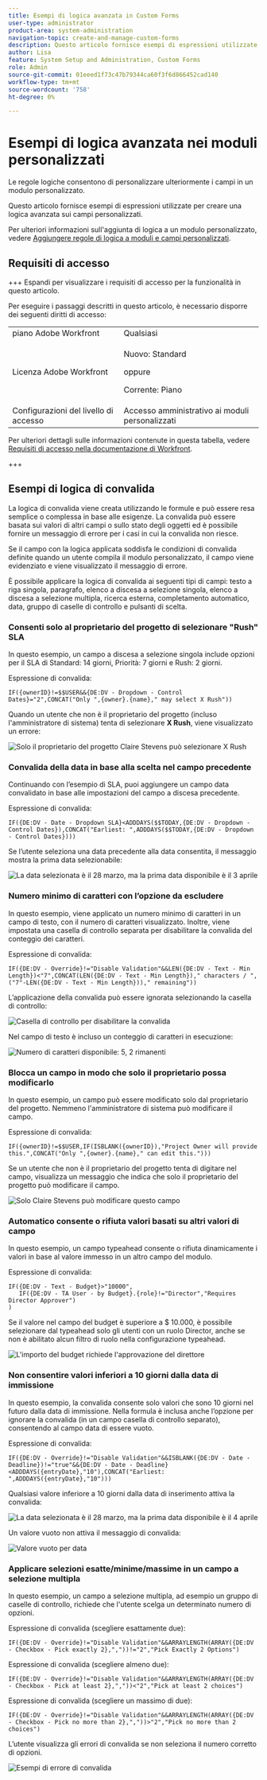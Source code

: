 ```yaml
---
title: Esempi di logica avanzata in Custom Forms
user-type: administrator
product-area: system-administration
navigation-topic: create-and-manage-custom-forms
description: Questo articolo fornisce esempi di espressioni utilizzate per creare una logica avanzata sui campi personalizzati.
author: Lisa
feature: System Setup and Administration, Custom Forms
role: Admin
source-git-commit: 01eeed1f73c47b79344ca60f3f6d866452cad140
workflow-type: tm+mt
source-wordcount: '758'
ht-degree: 0%

---
```


# Esempi di logica avanzata nei moduli personalizzati

Le regole logiche consentono di personalizzare ulteriormente i campi in un modulo personalizzato.

Questo articolo fornisce esempi di espressioni utilizzate per creare una logica avanzata sui campi personalizzati.

Per ulteriori informazioni sull&#39;aggiunta di logica a un modulo personalizzato, vedere [Aggiungere regole di logica a moduli e campi personalizzati](/help/quicksilver/administration-and-setup/customize-workfront/create-manage-custom-forms/form-designer/design-a-form/display-skip-logic-form-designer.md).

## Requisiti di accesso

+++ Espandi per visualizzare i requisiti di accesso per la funzionalità in questo articolo.

Per eseguire i passaggi descritti in questo articolo, è necessario disporre dei seguenti diritti di accesso:

<table style="table-layout:auto"> 
 <col> 
 <col> 
 <tbody> 
  <tr data-mc-conditions=""> 
   <td role="rowheader">piano Adobe Workfront </td> 
   <td>Qualsiasi</td> 
  </tr> 
  <tr> 
   <td role="rowheader">Licenza Adobe Workfront</td> 
   <td>
   <p>Nuovo: Standard</p>
   <p>oppure</p>
   <p>Corrente: Piano</p></td> 
  </tr> 
  <tr data-mc-conditions=""> 
   <td role="rowheader">Configurazioni del livello di accesso</td> 
   <td>Accesso amministrativo ai moduli personalizzati </td> 
  </tr>  
 </tbody> 
</table>

Per ulteriori dettagli sulle informazioni contenute in questa tabella, vedere [Requisiti di accesso nella documentazione di Workfront](/help/quicksilver/administration-and-setup/add-users/access-levels-and-object-permissions/access-level-requirements-in-documentation.md).

+++

## Esempi di logica di convalida

La logica di convalida viene creata utilizzando le formule e può essere resa semplice o complessa in base alle esigenze. La convalida può essere basata sui valori di altri campi o sullo stato degli oggetti ed è possibile fornire un messaggio di errore per i casi in cui la convalida non riesce.

Se il campo con la logica applicata soddisfa le condizioni di convalida definite quando un utente compila il modulo personalizzato, il campo viene evidenziato e viene visualizzato il messaggio di errore.

È possibile applicare la logica di convalida ai seguenti tipi di campi: testo a riga singola, paragrafo, elenco a discesa a selezione singola, elenco a discesa a selezione multipla, ricerca esterna, completamento automatico, data, gruppo di caselle di controllo e pulsanti di scelta.

### Consenti solo al proprietario del progetto di selezionare &quot;Rush&quot; SLA

In questo esempio, un campo a discesa a selezione singola include opzioni per il SLA di Standard: 14 giorni, Priorità: 7 giorni e Rush: 2 giorni.

Espressione di convalida:

```
IF({ownerID}!=$$USER&&{DE:DV - Dropdown - Control Dates}="2",CONCAT("Only ",{owner}.{name}," may select X Rush"))
```

Quando un utente che non è il proprietario del progetto (incluso l&#39;amministratore di sistema) tenta di selezionare **X Rush**, viene visualizzato un errore:

![Solo il proprietario del progetto Claire Stevens può selezionare X Rush](assets/sla-xrush.png)

### Convalida della data in base alla scelta nel campo precedente

Continuando con l’esempio di SLA, puoi aggiungere un campo data convalidato in base alle impostazioni del campo a discesa precedente.

Espressione di convalida:

```
IF({DE:DV - Date - Dropdown SLA}<ADDDAYS($$TODAY,{DE:DV - Dropdown - Control Dates}),CONCAT("Earliest: ",ADDDAYS($$TODAY,{DE:DV - Dropdown - Control Dates})))
```

Se l’utente seleziona una data precedente alla data consentita, il messaggio mostra la prima data selezionabile:

![La data selezionata è il 28 marzo, ma la prima data disponibile è il 3 aprile](assets/date-validation-based-on-previous-choice.png)

### Numero minimo di caratteri con l’opzione da escludere

In questo esempio, viene applicato un numero minimo di caratteri in un campo di testo, con il numero di caratteri visualizzato. Inoltre, viene impostata una casella di controllo separata per disabilitare la convalida del conteggio dei caratteri.

Espressione di convalida:

```
IF({DE:DV - Override}!="Disable Validation"&&LEN({DE:DV - Text - Min Length})<"7",CONCAT(LEN({DE:DV - Text - Min Length})," characters / ",("7"-LEN({DE:DV - Text - Min Length}))," remaining"))
```

L’applicazione della convalida può essere ignorata selezionando la casella di controllo:

![Casella di controllo per disabilitare la convalida](assets/disable-validation-checkbox.png)

Nel campo di testo è incluso un conteggio di caratteri in esecuzione:

![Numero di caratteri disponibile: 5, 2 rimanenti](assets/running-character-count.png)

### Blocca un campo in modo che solo il proprietario possa modificarlo

In questo esempio, un campo può essere modificato solo dal proprietario del progetto. Nemmeno l&#39;amministratore di sistema può modificare il campo.

Espressione di convalida:

```
IF({ownerID}!=$$USER,IF(ISBLANK({ownerID}),"Project Owner will provide this.",CONCAT("Only ",{owner}.{name}," can edit this.")))
```

Se un utente che non è il proprietario del progetto tenta di digitare nel campo, visualizza un messaggio che indica che solo il proprietario del progetto può modificare il campo.

![Solo Claire Stevens può modificare questo campo](assets/only-project-owner-can-edit.png)

### Automatico consente o rifiuta valori basati su altri valori di campo

In questo esempio, un campo typeahead consente o rifiuta dinamicamente i valori in base al valore immesso in un altro campo del modulo.

Espressione di convalida:

```
IF({DE:DV - Text - Budget}>"10000",
   IF({DE:DV - TA User - by Budget}.{role}!="Director","Requires Director Approver")
)
```

Se il valore nel campo del budget è superiore a $ 10.000, è possibile selezionare dal typeahead solo gli utenti con un ruolo Director, anche se non è abilitato alcun filtro di ruolo nella configurazione typeahead.

![L&#39;importo del budget richiede l&#39;approvazione del direttore](assets/budget-director.png)

### Non consentire valori inferiori a 10 giorni dalla data di immissione

In questo esempio, la convalida consente solo valori che sono 10 giorni nel futuro dalla data di immissione. Nella formula è inclusa anche l’opzione per ignorare la convalida (in un campo casella di controllo separato), consentendo al campo data di essere vuoto.

Espressione di convalida:

```
IF({DE:DV - Override}!="Disable Validation"&&ISBLANK({DE:DV - Date - Deadline})!="true"&&{DE:DV - Date - Deadline}<ADDDAYS({entryDate},"10"),CONCAT("Earliest: ",ADDDAYS({entryDate},"10")))
```

Qualsiasi valore inferiore a 10 giorni dalla data di inserimento attiva la convalida:

![La data selezionata è il 28 marzo, ma la prima data disponibile è il 4 aprile](assets/earliest-deadline-date.png)

Un valore vuoto non attiva il messaggio di convalida:

![Valore vuoto per data](assets/blank-date-allowed.png)

### Applicare selezioni esatte/minime/massime in un campo a selezione multipla

In questo esempio, un campo a selezione multipla, ad esempio un gruppo di caselle di controllo, richiede che l&#39;utente scelga un determinato numero di opzioni.

Espressione di convalida (scegliere esattamente due):

```
IF({DE:DV - Override}!="Disable Validation"&&ARRAYLENGTH(ARRAY({DE:DV - Checkbox - Pick exactly 2},","))!="2","Pick Exactly 2 Options")
```

Espressione di convalida (scegliere almeno due):

```
IF({DE:DV - Override}!="Disable Validation"&&ARRAYLENGTH(ARRAY({DE:DV - Checkbox - Pick at least 2},","))<"2","Pick at least 2 choices")
```

Espressione di convalida (scegliere un massimo di due):

```
IF({DE:DV - Override}!="Disable Validation"&&ARRAYLENGTH(ARRAY({DE:DV - Checkbox - Pick no more than 2},","))>"2","Pick no more than 2 choices")
```

L’utente visualizza gli errori di convalida se non seleziona il numero corretto di opzioni.

![Esempi di errore di convalida](assets/min-max-selections.png)
